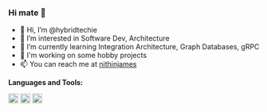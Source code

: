 ### Hi mate 👋

- 👋 Hi, I’m @hybridtechie
- 👀 I’m interested in Software Dev, Architecture
- 🌱 I’m currently learning Integration Architecture, Graph Databases, gRPC
- 💞️ I'm working on some hobby projects
- 📫 You can reach me at [nithinjames](https://www.linkedin.com/in/nithinjames/)

**Languages and Tools:**  

<code><img height="20" src="https://icon.horse/icon/dotnet.microsoft.com"></code>
<code><img height="20" src="https://icon.horse/icon/azure.microsoft.com"></code>
<code><img height="20" src="https://icon.horse/icon/python.org/)"></code>



